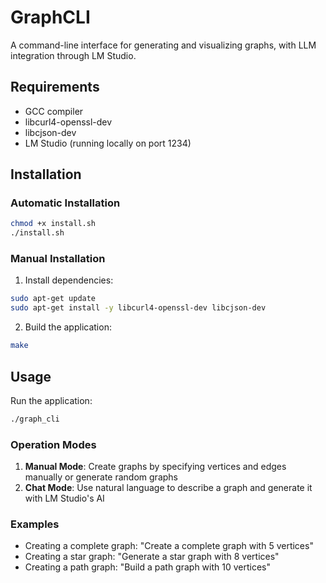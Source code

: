# GraphCLI

A command-line interface for generating and visualizing graphs, with LLM integration through LM Studio.

## Requirements

- GCC compiler
- libcurl4-openssl-dev
- libcjson-dev
- LM Studio (running locally on port 1234)

## Installation

### Automatic Installation

```bash
chmod +x install.sh
./install.sh
```

### Manual Installation

1. Install dependencies:
```bash
sudo apt-get update
sudo apt-get install -y libcurl4-openssl-dev libcjson-dev
```

2. Build the application:
```bash
make
```

## Usage

Run the application:
```bash
./graph_cli
```

### Operation Modes

1. **Manual Mode**: Create graphs by specifying vertices and edges manually or generate random graphs
2. **Chat Mode**: Use natural language to describe a graph and generate it with LM Studio's AI

### Examples

- Creating a complete graph: "Create a complete graph with 5 vertices"
- Creating a star graph: "Generate a star graph with 8 vertices"
- Creating a path graph: "Build a path graph with 10 vertices"
